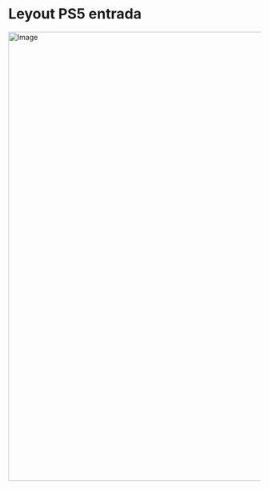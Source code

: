 # Leyout PS5 entrada

<img width="1908" height="898" alt="Image" src="https://github.com/user-attachments/assets/2859344f-3a30-4114-90b0-800c55186c40" />
